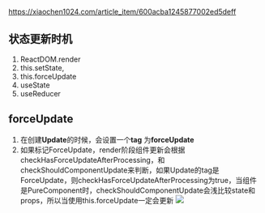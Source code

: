 https://xiaochen1024.com/article_item/600acba1245877002ed5deff

## 状态更新时机
1. ReactDOM.render
2. this.setState,
3. this.forceUpdate
4. useState
5. useReducer

## forceUpdate
1. 在创建**Update**的时候，会设置一个**tag** 为**forceUpdate**
2. 如果标记ForceUpdate，render阶段组件更新会根据checkHasForceUpdateAfterProcessing，和checkShouldComponentUpdate来判断，如果Update的tag是ForceUpdate，则checkHasForceUpdateAfterProcessing为true，当组件是PureComponent时，checkShouldComponentUpdate会浅比较state和props，所以当使用this.forceUpdate一定会更新
![](https://xiaochen1024.com/_18.png)